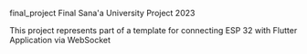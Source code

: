 final_project
Final Sana'a University Project 2023

This project represents part of a template for connecting ESP 32 with Flutter Application via WebSocket
